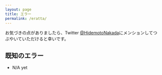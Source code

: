 ```yaml
---
layout: page
title: エラー
permalink: /eratta/
---
```



お気づきの点がありましたら、Twitter [@HidemotoNakada](https://twitter.com/hidemotoNakada)にメンションしてつぶやいていただけると幸いです。

## 既知のエラー

- N/A yet


